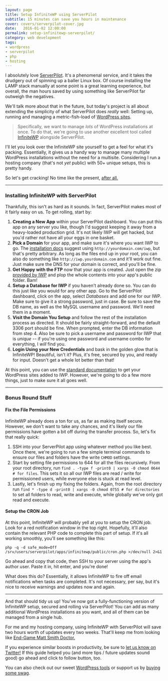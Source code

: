 ```yaml
---
layout: page
title: Setup InfiniteWP using ServerPilot
subtitle: 15 minutes can save you hours in maintenance
cover: covers/serverpilot-cover.jpg
date:   2016-01-02 12:00:00
permalink: setup-infinitewp-serverpilot/
category: web development
tags:
- wordpress
- serverpilot
- php
- hosting
---
```


I absolutely love [ServerPilot](http://serverpilot.com). It's a phenomenal service, and it takes the drudgery out of spinning up a baller Linux box. Of course installing the LAMP stack manually at some point is a great learning experience, but overall, the man hours saved by using something like ServerPilot far outweigh the negatives.

We'll talk more about that in the future, but today's project is all about extending the simplicity of what ServerPilot does _really_ well: Setting up, running and managing a metric-fish-load of [WordPress sites](https://serverpilot.io/community/articles/install-wordpress-on-ubuntu.html).

> Specifically, we want to manage _lots_ of WordPress installations at once. To do that, we're going to use another excellent tool called [InfiniteWP](https://infinitewp.com/) alongside ServerPilot.

I'll let you look over the InfiniteWP site yourself to get a feel for what it's packing. Essentially, it gives us a handy way to manage many multiple WordPress installations without the need for a multisite. Considering I run a hosting company (that's not _yet_ public) with 50+ unique setups, this is pretty handy.

So let's get cracking! No time like the present, [after all. ](https://49.media.tumblr.com/tumblr_lt7137rXvc1r17215o1_500.gif)

***

### Installing InfiniteWP with ServerPilot

Thankfully, this isn't as hard as it sounds. In fact, ServerPilot makes most of it fairly easy on us. To get rolling, start by: 

1. **Creating a New App** within your ServerPilot dashboard. You can put this app on any server you like, though I'd suggest keeping it away from a heavy-loaded production grid. It's not likely IWP will get hacked, but you'd rather not have all your eggs in one basket.
2. **Pick a Domain** for your app, and make sure it's where you want IWP to go. The [installation docs](https://infinitewp.com/docs/how-to-install-the-infinitewp-admin-panel/) suggest using `http://yourdomain.com/iwp`, but that's pretty arbitrary. As long as the files end up in your root, you can also do something like `http://iwp.yourdomain.com` and it'll work out fine. Just make sure the DNS for your domain is correct, and you'll be fine.
3. **Get Happy with the FTP** now that your app is created. Just open the zip [provided by IWP](https://infinitewp.com/installing-options/) and plop the whole contents into your app's public folder. Bam! 
4. **Setup a Database for IWP** if you haven't already done so. You can do this just like you would for any other app. Go to the ServerPilot dashboard, click on the app, select *Databases* and add one for our IWP. Make sure to give it a strong password, just in case. Be sure to save the DB name, as well as the MySQL username and password. We'll need them in a moment.
5. **Visit the Domain You Setup** and follow the rest of the installation process as directed. It should be fairly straight-forward, and the default 3306 port should be fine. When prompted, enter the DB information from step 4. Also be sure to pick a username and password for IWP that is _unique_ -- if you're using one password and username combo for everything, I _will_ find you. 
6. **Login Using your New Credentials** and bask in the golden glow that is InfiniteWP! Beautiful, isn't it? Plus, it's free, secured by you, and ready for input. Doesn't get a whole lot better than that! 

At this point, you can use the [standard documentation](https://infinitewp.com/docs/adding-your-wordpress-sites-to-the-infinitewp-admin-panel/) to get your WordPress sites added to IWP. However, we're going to do a few more things, just to make sure it all goes well. 

***

### Bonus Round Stuff

#### Fix the File Permissions

InfiniteWP already does a ton for us, as far as making itself secure. However, we don't want to take any chances, and it's likely our file permissions have gotten a bit off during the transfer process. So, let's fix that really quick: 

1. SSH into your ServerPilot app using whatever method you like best. Once there, we're going to run a few simple terminal commands to ensure our files and folders have the write `CHMOD` settings. 
2. Start by setting file permissions to 644 for all the files recursively. From your root directory, run `find . -type f -print0 | xargs -0 chmod 0644 # for files`. This sets it so all our IWP files are read / write for permissioned users, while everyone else is stuck at read level. 
3. Lastly, let's finish up my fixing the folders. Again, from the root directory run `find * -type d -print0 | xargs -0 chmod 0755 # for directories` to set all folders to read, write and execute, while globally we've only got read and execute.

#### Setup the CRON Job

At this point, InfiniteWP will probably yell at you to setup the CRON job. Look for a red notification window in the top right. Hopefully, it'll also contain the relevant PHP code to complete this part of setup. If it's all working smoothly, you'll see something like this:

```
php -q -d safe_mode=Off /srv/users/serverpilot/apps/infinitewp/public/cron.php >/dev/null 2>&1
```


Go ahead and copy that code, then SSH to your server using the app's author user. Paste it in, hit enter, and you're done! 

What does this do? Essentially, it allows InfiniteWP to fire off email notifications when tasks are completed. It's not necessary, per say, but it's nice to receive warnings and updates now and again. 

***

And that should tidy us up! You've now got a fully-functioning version of InfiniteWP setup, secured and rolling via ServerPilot! You can add as many additional WordPress installations as you want, and all of them can be managed from a single hub.

For me and my hosting company, using InfiniteWP with ServerPilot will save two hours worth of updates every two weeks. That'll keep me from looking like [End-Game Matt Smith Doctor.](https://ladygeekgirl.files.wordpress.com/2013/12/matt_smith_grows_old_before_his_time_in_doctor_who_christmas_special_2013.jpg) 

If you experience similar boosts in productivity, be sure to [let us know on Twitter!](https://twitter.com) If this guide helped you (and more tips / future updates sound good) go ahead and click to follow button, too. 

You can also check out our sweet [WordPress tools](/tag/wordpress/) or support us by [buying some swag](https://www.stickermule.com/en/marketplace/9882-router-chowder-monster). 

